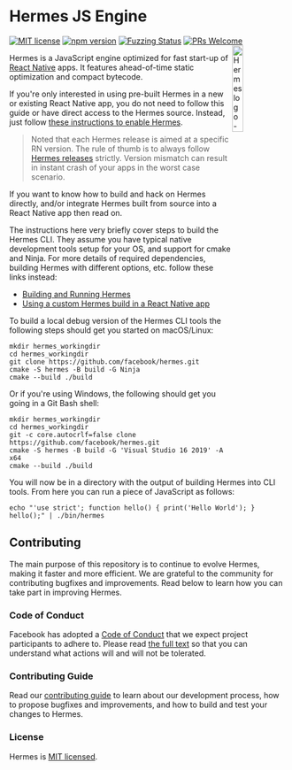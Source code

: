 # Hermes JS Engine
[![MIT license](https://img.shields.io/badge/license-MIT-blue.svg)](https://github.com/facebook/hermes/blob/HEAD/LICENSE)
[![npm version](https://img.shields.io/npm/v/hermes-engine.svg?style=flat)](https://www.npmjs.com/package/hermes-engine)
[![Fuzzing Status](https://oss-fuzz-build-logs.storage.googleapis.com/badges/hermes.svg)](https://bugs.chromium.org/p/oss-fuzz/issues/list?sort=-opened&can=1&q=proj:hermes)
[![PRs Welcome](https://img.shields.io/badge/PRs-welcome-brightgreen.svg)](https://github.com/facebook/hermes/blob/HEAD/CONTRIBUTING.md)
<img src="./website/static/img/logo.svg" alt="Hermes logo - large H with wings" align="right" width="20%"/>

Hermes is a JavaScript engine optimized for fast start-up of [React Native](https://reactnative.dev/) apps. It features ahead-of-time static optimization and compact bytecode.

If you're only interested in using pre-built Hermes in a new or existing React Native app, you do not need to follow this guide or have direct access to the Hermes source. Instead, just follow [these instructions to enable Hermes](https://reactnative.dev/docs/hermes).

> Noted that each Hermes release is aimed at a specific RN version. The rule of thumb is to always follow [Hermes releases](https://github.com/facebook/hermes/releases) strictly. Version mismatch can result in instant crash of your apps in the worst case scenario.

If you want to know how to build and hack on Hermes directly, and/or integrate Hermes built from source into a React Native app then read on.

The instructions here very briefly cover steps to build the Hermes CLI. They assume you have typical native development tools setup for your OS, and support for cmake and Ninja. For more details of required dependencies, building Hermes with different options, etc. follow these links instead:

* [Building and Running Hermes](doc/BuildingAndRunning.md)
* [Using a custom Hermes build in a React Native app](doc/ReactNativeIntegration.md#using-a-custom-hermes-build-in-a-react-native-app)

To build a local debug version of the Hermes CLI tools the following steps should get you started on macOS/Linux:

```shell
mkdir hermes_workingdir
cd hermes_workingdir
git clone https://github.com/facebook/hermes.git
cmake -S hermes -B build -G Ninja
cmake --build ./build
```

Or if you're using Windows, the following should get you going in a Git Bash shell:

```shell
mkdir hermes_workingdir
cd hermes_workingdir
git -c core.autocrlf=false clone https://github.com/facebook/hermes.git
cmake -S hermes -B build -G 'Visual Studio 16 2019' -A x64
cmake --build ./build
```

You will now be in a directory with the output of building Hermes into CLI tools. From here you can run a piece of JavaScript as follows:

```shell
echo "'use strict'; function hello() { print('Hello World'); } hello();" | ./bin/hermes
```

## Contributing

The main purpose of this repository is to continue to evolve Hermes, making it faster and more efficient. We are grateful to the community for contributing bugfixes and improvements. Read below to learn how you can take part in improving Hermes.

### Code of Conduct

Facebook has adopted a [Code of Conduct](./CODE_OF_CONDUCT.md) that we expect project participants to adhere to. Please read [the full text](https://code.fb.com/codeofconduct) so that you can understand what actions will and will not be tolerated.

### Contributing Guide

Read our [contributing guide](CONTRIBUTING.md) to learn about our development process, how to propose bugfixes and improvements, and how to build and test your changes to Hermes.

### License

Hermes is [MIT licensed](./LICENSE).

